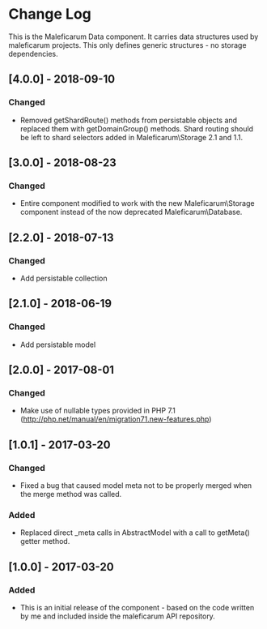 # Change Log
This is the Maleficarum Data component. It carries data structures used by maleficarum projects. This only defines generic structures - no storage dependencies.

## [4.0.0] - 2018-09-10
### Changed
- Removed getShardRoute() methods from persistable objects and replaced them with getDomainGroup() methods. Shard routing should be left to shard selectors added in Maleficarum\Storage 2.1 and 1.1.

## [3.0.0] - 2018-08-23
### Changed
- Entire component modified to work with the new Maleficarum\Storage component instead of the now deprecated Maleficarum\Database.

## [2.2.0] - 2018-07-13
### Changed
- Add persistable collection

## [2.1.0] - 2018-06-19
### Changed
- Add persistable model

## [2.0.0] - 2017-08-01
### Changed
- Make use of nullable types provided in PHP 7.1 (http://php.net/manual/en/migration71.new-features.php)

## [1.0.1] - 2017-03-20
### Changed
- Fixed a bug that caused model meta not to be properly merged when the merge method was called.

### Added
- Replaced direct _meta calls in AbstractModel with a call to getMeta() getter method.

## [1.0.0] - 2017-03-20
### Added
- This is an initial release of the component - based on the code written by me and included inside the maleficarum API repository.
